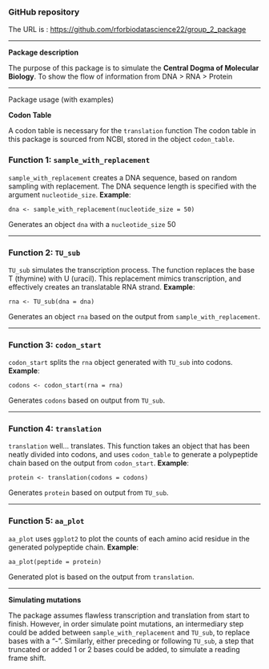 
<!-- README.md is generated from README.Rmd. Please edit that file -->

### GitHub repository

The URL is : <https://github.com/rforbiodatascience22/group_2_package>

***

**Package description**

The purpose of this package is to simulate the **Central Dogma of
Molecular Biology**. To show the flow of information from DNA > RNA > Protein


***

Package usage (with examples)

**Codon Table**

A codon table is necessary for the `translation` function The codon
table in this package is sourced from NCBI, stored in the object
`codon_table`.

### Function 1: `sample_with_replacement`

`sample_with_replacement` creates a DNA sequence, based on random
sampling with replacement. The DNA sequence length is specified with the
argument `nucleotide_size`. **Example**:

    dna <- sample_with_replacement(nucleotide_size = 50)

Generates an object `dna` with a `nucleotide_size` 50

***

### Function 2: `TU_sub`

`TU_sub` simulates the transcription process. The function replaces the
base T (thymine) with U (uracil). This replacement mimics transcription,
and effectively creates an translatable RNA strand. **Example**:

    rna <- TU_sub(dna = dna)

Generates an object `rna` based on the output from
`sample_with_replacement`.

***

### Function 3: `codon_start`

`codon_start` splits the `rna` object generated with `TU_sub` into
codons. **Example**:

    codons <- codon_start(rna = rna)

Generates `codons` based on output from `TU_sub`.

***

### Function 4: `translation`

`translation` well… translates. This function takes an object that has
been neatly divided into codons, and uses `codon_table` to generate a
polypeptide chain based on the output from `codon_start`. **Example**:

    protein <- translation(codons = codons)

Generates `protein` based on output from `TU_sub`.

***

### Function 5: `aa_plot`

`aa_plot` uses `ggplot2` to plot the counts of each amino acid residue
in the generated polypeptide chain. **Example**:

    aa_plot(peptide = protein)

Generated plot is based on the output from `translation`.

***

**Simulating mutations**

The package assumes flawless transcription and translation from start to
finish. However, in order simulate point mutations, an intermediary step
could be added between `sample_with_replacement` and `TU_sub`, to
replace bases with a “-”. Similarly, either preceding or following
`TU_sub`, a step that truncated or added 1 or 2 bases could be added, to
simulate a reading frame shift.
